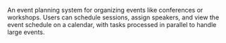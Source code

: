 An event planning system for organizing events like conferences or workshops. Users can schedule sessions, assign speakers, and view the event schedule on a calendar, with tasks processed in parallel to handle large events. 
